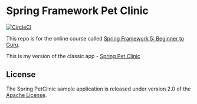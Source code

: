 # Spring Framework Pet Clinic

[![CircleCI](https://circleci.com/gh/jberardo/pet-clinic.svg?style=svg&circle-token=3d8000e52df9c0a98148b0b4901a15a4041517d3)](https://circleci.com/gh/jberardo/pet-clinic)

This repo is for the online course called [Spring Framework 5: Beginner to Guru](https://www.udemy.com/spring-framework-5-beginner-to-guru/?couponCode=GITHUB_SFGPETCLINIC).

This is my version of the classic app - [Spring Pet Clinic](https://github.com/spring-projects/spring-petclinic)

## License

The Spring PetClinic sample application is released under version 2.0 of the [Apache License](http://www.apache.org/licenses/LICENSE-2.0).
